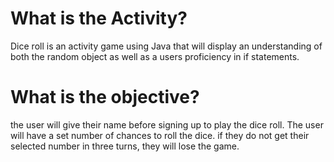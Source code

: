 # What is the Activity?

Dice roll is an activity game using Java that will display an understanding of both the random object as well as a users proficiency in if statements. 

# What is the objective?

the user will give their name before signing up to play the dice roll. The user will have a set number of chances to roll the dice. if they do not get their selected number
in three turns, they will lose the game. 
